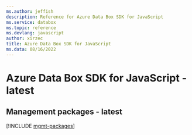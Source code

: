 ```yaml
---
ms.author: jeffish
description: Reference for Azure Data Box SDK for JavaScript
ms.service: databox
ms.topic: reference
ms.devlang: javascript
author: xirzec
title: Azure Data Box SDK for JavaScript
ms.data: 08/16/2022
---
```

# Azure Data Box SDK for JavaScript - latest

## Management packages - latest
[!INCLUDE [mgmt-packages](data-box-mgmt-index.md)]